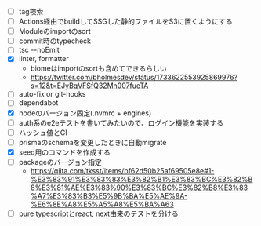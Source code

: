 - [ ] tag検索
- [ ] Actions経由でbuildしてSSGした静的ファイルをS3に置くようにする
- [ ] Moduleのimportのsort
- [ ] commit時のtypecheck
- [ ] tsc --noEmit
- [x] linter, formatter
    - biomeはimportのsortも含めてできるらしい
    - https://twitter.com/bholmesdev/status/1733622553925869976?s=12&t=EJyBqVFSfQ32Mn007fueTA
- [ ] auto-fix or git-hooks
- [ ] dependabot
- [x] nodeのバージョン固定(.nvmrc + engines)
- [ ] auth系のe2eテストを書いてみたいので、ログイン機能を実装する
- [ ] ハッシュ値とCI
- [ ] prismaのschemaを変更したときに自動migrate
- [x] seed用のコマンドを作成する
- [ ] packageのバージョン指定
  - https://qiita.com/tksst/items/bf62d50b25af69505e8e#1-%E3%83%91%E3%83%83%E3%82%B1%E3%83%BC%E3%82%B8%E3%81%AE%E3%83%90%E3%83%BC%E3%82%B8%E3%83%A7%E3%83%B3%E5%9B%BA%E5%AE%9A-%E6%8E%A8%E5%A5%A8%E5%BA%A63
- [ ] pure typescriptとreact, next由来のテストを分ける
